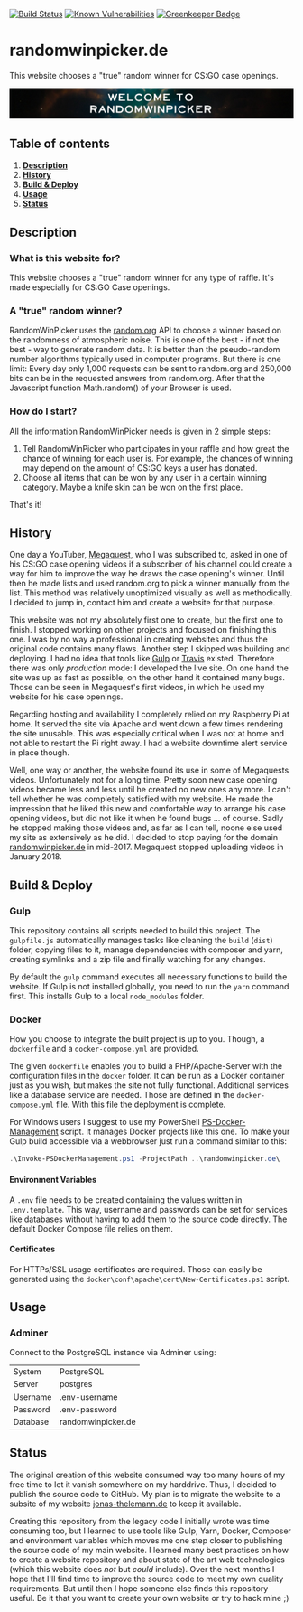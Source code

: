 [![Build Status](https://travis-ci.org/Dargmuesli/randomwinpicker.de.svg?branch=master)](https://travis-ci.org/Dargmuesli/randomwinpicker.de)
[![Known Vulnerabilities](https://snyk.io/test/github/dargmuesli/randomwinpicker.de/badge.svg)](https://snyk.io/test/github/dargmuesli/randomwinpicker.de)
[![Greenkeeper Badge](https://badges.greenkeeper.io/Dargmuesli/randomwinpicker.de.svg)](https://greenkeeper.io/)

# randomwinpicker.de
This website chooses a "true" random winner for CS:GO case openings.

![Welcome](images/welcome.jpg "Welcome to RandomWinPicker")

## Table of contents
1. **[Description](#Description)**
2. **[History](#History)**
3. **[Build & Deploy](#Build-Deploy)**
4. **[Usage](#Usage)**
5. **[Status](#Status)**

<a name="Description"></a>

## Description

### What is this website for?

This website chooses a "true" random winner for any type of raffle.
It's made especially for CS:GO Case openings.

### A "true" random winner?

RandomWinPicker uses the [random.org](https://www.random.org/) API to choose a winner based on the randomness of atmospheric noise.
This is one of the best - if not the best - way to generate random data. It is better than the pseudo-random number algorithms typically used in computer programs.
But there is one limit: Every day only 1,000 requests can be sent to random.org and 250,000 bits can be in the requested answers from random.org. After that the Javascript function Math.random() of your Browser is used.


### How do I start?

All the information RandomWinPicker needs is given in 2 simple steps:

1. Tell RandomWinPicker who participates in your raffle and how great the chance of winning for each user is.
   For example, the chances of winning may depend on the amount of CS:GO keys a user has donated.
2. Choose all items that can be won by any user in a certain winning category.
   Maybe a knife skin can be won on the first place.

That's it!

<a name="History"></a>

## History

One day a YouTuber, [Megaquest](https://www.youtube.com/user/dragonflygames), who I was subscribed to, asked in one of his CS:GO case opening videos if a subscriber of his channel could create a way for him to improve the way he draws the case opening's winner. Until then he made lists and used random.org to pick a winner manually from the list. This method was relatively unoptimized visually as well as methodically. I decided to jump in, contact him and create a website for that purpose.

This website was not my absolutely first one to create, but the first one to finish. I stopped working on other projects and focused on finishing this one. I was by no way a professional in creating websites and thus the original code contains many flaws. Another step I skipped was building and deploying. I had no idea that tools like [Gulp](https://gulpjs.com/) or [Travis](https://travis-ci.org/) existed. Therefore there was only *production* mode: I developed the live site. On one hand the site was up as fast as possible, on the other hand it contained many bugs. Those can be seen in Megaquest's first videos, in which he used my website for his case openings.

Regarding hosting and availability I completely relied on my Raspberry Pi at home. It served the site via Apache and went down a few times rendering the site unusable. This was especially critical when I was not at home and not able to restart the Pi right away. I had a website downtime alert service in place though.

Well, one way or another, the website found its use in some of Megaquests videos. Unfortunately not for a long time. Pretty soon new case opening videos became less and less until he created no new ones any more. I can't tell whether he was completely satisfied with my website. He made the impression that he liked this new and comfortable way to arrange his case opening videos, but did not like it when he found bugs ... of course. Sadly he stopped making those videos and, as far as I can tell, noone else used my site as extensively as he did. I decided to stop paying for the domain [randomwinpicker.de](https://randomwinpicker.de/) in mid-2017. Megaquest stopped uploading videos in January 2018.

<a name="Build-Deploy"></a>

## Build & Deploy

### Gulp

This repository contains all scripts needed to build this project. The `gulpfile.js` automatically manages tasks like cleaning the `build` (`dist`) folder, copying files to it, manage dependencies with composer and yarn, creating symlinks and a zip file and finally watching for any changes.

By default the `gulp` command executes all necessary functions to build the website. If Gulp is not installed globally, you need to run the `yarn` command first. This installs Gulp to a local `node_modules` folder.

### Docker

How you choose to integrate the built project is up to you. Though, a `dockerfile` and a `docker-compose.yml` are provided.

The given `dockerfile` enables you to build a PHP/Apache-Server with the configuration files in the `docker` folder. It can be run as a Docker container just as you wish, but makes the site not fully functional. Additional services like a database service are needed. Those are defined in the `docker-compose.yml` file. With this file the deployment is complete.

For Windows users I suggest to use my PowerShell [PS-Docker-Management](https://github.com/dargmuesli/ps-docker-management) script. It manages Docker projects like this one. To make your Gulp build accessible via a webbrowser just run a command similar to this:

```PowerShell
.\Invoke-PSDockerManagement.ps1 -ProjectPath ..\randomwinpicker.de\
```

#### Environment Variables
A `.env` file needs to be created containing the values written in `.env.template`. This way, username and passwords can be set for services like databases without having to add them to the source code directly. The default Docker Compose file relies on them.

#### Certificates
For HTTPs/SSL usage certificates are required. Those can easily be generated using the `docker\conf\apache\cert\New-Certificates.ps1` script.

<a name="Usage"></a>

## Usage

### Adminer
Connect to the PostgreSQL instance via Adminer using:

|          |                    |
| -------- | ------------------ |
| System   | PostgreSQL         |
| Server   | postgres           |
| Username | .env-username      |
| Password | .env-password      |
| Database | randomwinpicker.de |


<a name="Status"></a>

## Status

The original creation of this website consumed way too many hours of my free time to let it vanish somewhere on my harddrive. Thus, I decided to publish the source code to GitHub. My plan is to migrate the website to a subsite of my website [jonas-thelemann.de](https://jonas-thelemann.de/) to keep it available.

Creating this repository from the legacy code I initially wrote was time consuming too, but I learned to use tools like Gulp, Yarn, Docker, Composer and environment variables which moves me one step closer to publishing the source code of my main website. I learned many best practises on how to create a website repository and about state of the art web technologies (which this website does *not* but *could* include). Over the next months I hope that I'll find time to improve the source code to meet my own quality requirements. But until then I hope someone else finds this repository useful. Be it that you want to create your own website or try to hack mine ;)
